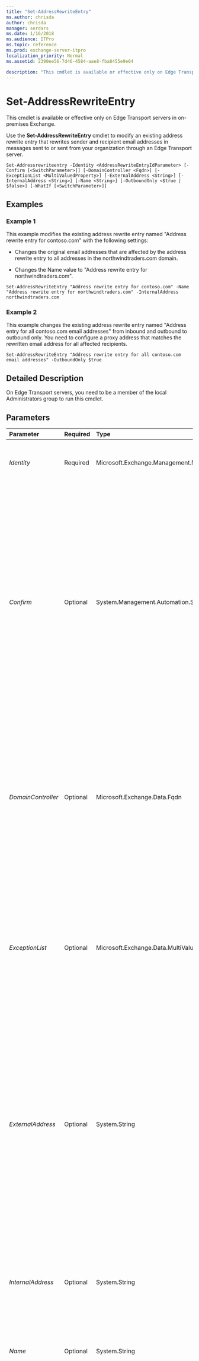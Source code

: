 ```yaml
---
title: "Set-AddressRewriteEntry"
ms.author: chrisda
author: chrisda
manager: serdars
ms.date: 1/16/2018
ms.audience: ITPro
ms.topic: reference
ms.prod: exchange-server-itpro
localization_priority: Normal
ms.assetid: 2390ee56-7d46-4584-aae8-fba8455e9e04

description: "This cmdlet is available or effective only on Edge Transport servers in on-premises Exchange."
---
```


# Set-AddressRewriteEntry

This cmdlet is available or effective only on Edge Transport servers in on-premises Exchange.
  
Use the **Set-AddressRewriteEntry** cmdlet to modify an existing address rewrite entry that rewrites sender and recipient email addresses in messages sent to or sent from your organization through an Edge Transport server.
  
```
Set-Addressrewriteentry -Identity <AddressRewriteEntryIdParameter> [-Confirm [<SwitchParameter>]] [-DomainController <Fqdn>] [-ExceptionList <MultiValuedProperty>] [-ExternalAddress <String>] [-InternalAddress <String>] [-Name <String>] [-OutboundOnly <$true | $false>] [-WhatIf [<SwitchParameter>]]
```

## Examples
<a name="Examples"> </a>

### Example 1

This example modifies the existing address rewrite entry named "Address rewrite entry for contoso.com" with the following settings: 
  
- Changes the original email addresses that are affected by the address rewrite entry to all addresses in the northwindtraders.com domain.
    
- Changes the Name value to "Address rewrite entry for northwindtraders.com".
    
```
Set-AddressRewriteEntry "Address rewrite entry for contoso.com" -Name "Address rewrite entry for northwindtraders.com" -InternalAddress northwindtraders.com
```

### Example 2

This example changes the existing address rewrite entry named "Address entry for all contoso.com email addresses" from inbound and outbound to outbound only. You need to configure a proxy address that matches the rewritten email address for all affected recipients.
  
```
Set-AddressRewriteEntry "Address rewrite entry for all contoso.com email addresses" -OutboundOnly $true
```

## Detailed Description
<a name="DetailedDescription"> </a>

On Edge Transport servers, you need to be a member of the local Administrators group to run this cmdlet.
  
## Parameters
<a name="DetailedDescription"> </a>

|**Parameter**|**Required**|**Type**|**Description**|
|:-----|:-----|:-----|:-----|
| _Identity_ <br/> |Required  <br/> |Microsoft.Exchange.Management.MessagingPolicies.AddressRewrite.AddressRewriteEntryIdParameter  <br/> |The _Identity_ parameter specifies the address rewrite entry you want to modify. You can specify the name or GUID of the address rewrite entry. <br/> |
| _Confirm_ <br/> |Optional  <br/> |System.Management.Automation.SwitchParameter  <br/> | The _Confirm_ switch specifies whether to show or hide the confirmation prompt. How this switch affects the cmdlet depends on if the cmdlet requires confirmation before proceeding. <br/>  Destructive cmdlets (for example, **Remove-\*** cmdlets) have a built-in pause that forces you to acknowledge the command before proceeding. For these cmdlets, you can skip the confirmation prompt by using this exact syntax: `-Confirm:$false`.  <br/>  Most other cmdlets (for example, **New-\*** and **Set-\*** cmdlets) don't have a built-in pause. For these cmdlets, specifying the _Confirm_ switch without a value introduces a pause that forces you acknowledge the command before proceeding. <br/> |
| _DomainController_ <br/> |Optional  <br/> |Microsoft.Exchange.Data.Fqdn  <br/> |The _DomainController_ parameter specifies the domain controller that's used by this cmdlet to read data from or write data to Active Directory. You identify the domain controller by its fully qualified domain name (FQDN). For example, `dc01.contoso.com`.  <br/> The _DomainController_ parameter isn't supported on Edge Transport servers. An Edge Transport server uses the local instance of Active Directory Lightweight Directory Services (AD LDS) to read and write data. <br/> |
| _ExceptionList_ <br/> |Optional  <br/> |Microsoft.Exchange.Data.MultiValuedProperty  <br/> |The _ExceptionList_ parameter specifies the domain names that should be excluded from address rewriting when the _InternalAddress_ parameter contains a value that specifies multiple domain names. You can separate multiple domain names included with the _ExceptionList_ parameter with commas. For more information about how to add values to or remove values from multivalued properties, see[Modifying Multivalued Properties](https://technet.microsoft.com/library/dc2c1062-ad79-404b-8da3-5b5798dbb73b.aspx).  <br/> |
| _ExternalAddress_ <br/> |Optional  <br/> |System.String  <br/> |The _ExternalAddress_ parameter specifies the final email addresses that you want. If the _InternalAddress_ parameter specifies a single email address (chris@contoso.com), the _ExternalAddress_ parameter must also specify a single email address (support@contoso.com). If the _InternalAddress_ parameter specifies a single domain (contoso.com) or a domain and all subdomains (*.contoso.com), the _ExternalAddress_ parameter must specify a single domain (fabrikam.com). <br/> > [!NOTE]> You can't use the wildcard character (*) with the _ExternalAddress_ parameter.          |
| _InternalAddress_ <br/> |Optional  <br/> |System.String  <br/> | The _InternalAddress_ parameter specifies the original email addresses that you want to change. You can use the following values: <br/> **Single email address**: david@contoso.com  <br/> **Single domain**: contoso.com or sales.contoso.com  <br/> **Domain and all subdomains**: \*.contoso.com  <br/> |
| _Name_ <br/> |Optional  <br/> |System.String  <br/> |The _Name_ parameter specifies a unique name for this address rewrite entry. <br/> |
| _OutboundOnly_ <br/> |Optional  <br/> |System.Boolean  <br/> |The _OutboundOnly_ parameter enables or disables outbound-only address rewriting. Valid input for this parameter is `$true` or `$false`. The value  `$true` means address rewriting occurs in outbound mail only. The value `$false` means address rewriting occurs on outbound mail and also on inbound mail (rewritten email addresses are changed back to the original email addresses in inbound mail). The default value is `$false`.  <br/> > [!NOTE]> You must set this parameter to  `$true` if the _InternalAddress_ parameter contains the wildcard character to rewrite addresses in a domain and all subdomains (*.contoso.com).> Also, when you configure outbound-only address rewriting, you need to configure the rewritten email address as a proxy address on the affected recipients. For example, if laura@sales.contoso.com is rewritten to laura@contoso.com, the proxy address laura@contoso.com must be configured on Laura's mailbox. This allows replies and inbound messages to be delivered correctly.           |
| _WhatIf_ <br/> |Optional  <br/> |System.Management.Automation.SwitchParameter  <br/> |The _WhatIf_ switch simulates the actions of the command. You can use this switch to view the changes that would occur without actually applying those changes. You don't need to specify a value with this switch. <br/> |
   
## Input Types
<a name="InputTypes"> </a>

To see the input types that this cmdlet accepts, see [Cmdlet Input and Output Types](http://go.microsoft.com/fwlink/p/?linkId=616387). If the Input Type field for a cmdlet is blank, the cmdlet doesn't accept input data.
  
## Return Types
<a name="ReturnTypes"> </a>

To see the return types, which are also known as output types, that this cmdlet accepts, see [Cmdlet Input and Output Types](http://go.microsoft.com/fwlink/p/?linkId=616387). If the Output Type field is blank, the cmdlet doesn't return data.
  

